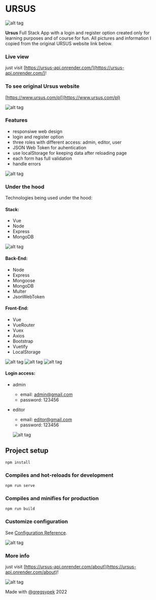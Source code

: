 # URSUS

![alt tag](./client/src/assets/logo-ursus.png)

**Ursus** Full Stack App with a login and register option created only for learning purposes and of course for fun. All pictures and information I copied from the original URSUS website link below.

### Live view
just visit [https://ursus-api.onrender.com/](https://ursus-api.onrender.com/)!

### To see original Ursus website
[https://www.ursus.com/pl](https://www.ursus.com/pl)

![alt tag](./client/src/assets/screenshots/ursus1.png)

### Features

- responsiwe web design
- login and register option
- three roles with different access: admin, editor, user
- JSON Web Token for auhentication
- use localStorage for keeping data after reloading page
- each form has full validation
- handle errors

![alt tag](./client/src/assets/screenshots/ursus2.png)

### Under the hood

Technologies being used under the hood:

#### Stack:

- Vue
- Node
- Express
- MongoDB

![alt tag](./client/src/assets/screenshots/ursus3.png)

#### Back-End:

- Node
- Express
- Mongoose
- MongoDB
- Multer
- JsonWebToken

#### Front-End:

- Vue
- VueRouter
- Vuex
- Axios
- Bootstrap
- Vuetify
- LocalStorage

![alt tag](./client/src/assets/screenshots/ursus4.png)
![alt tag](./client/src/assets/screenshots/ursus5.png)
![alt tag](./client/src/assets/screenshots/ursus8.png)

#### Login access:

- admin

  - email: admin@gmail.com
  - password: 123456

- editor

  - email: editor@gmail.com
  - password: 123456

  ![alt tag](./client/src/assets/screenshots/ursus6.png)

## Project setup

```
npm install
```

### Compiles and hot-reloads for development

```
npm run serve
```

### Compiles and minifies for production

```
npm run build
```

### Customize configuration

See [Configuration Reference](https://cli.vuejs.org/config/).

![alt tag](./client/src/assets/screenshots/ursus7.png)

### More info 
just visit [https://ursus-api.onrender.com/about](https://ursus-api.onrender.com/about)!


![alt tag](./client/src/assets/screenshots/ursus9.png)



Made with [@gregsypek](https://twitter.com/@gregsypek) 2022
